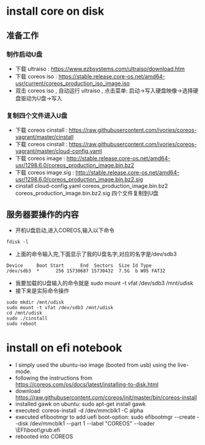 # install core on disk

## 准备工作

### 制作启动U盘
* 下载 ultraiso : https://www.ezbsystems.com/ultraiso/download.htm
* 下载 coreos iso : https://stable.release.core-os.net/amd64-usr/current/coreos_production_iso_image.iso
* 双击 coreos iso , 自动运行 ultraiso , 点击菜单: 启动->写入硬盘映像->选择硬盘驱动为U盘->写入

### 复制四个文件进入U盘
* 下载 coreos cinstall : https://raw.githubusercontent.com/ivories/coreos-vagrant/master/cinstall
* 下载 coreos cinstall : https://raw.githubusercontent.com/ivories/coreos-vagrant/master/cloud-config.yaml
* 下载 coreos image : http://stable.release.core-os.net/amd64-usr/1298.6.0/coreos_production_image.bin.bz2
* 下载 coreos image.sig : http://stable.release.core-os.net/amd64-usr/1298.6.0/coreos_production_image.bin.bz2.sig
* cinstall cloud-config.yaml coreos_production_image.bin.bz2 coreos_production_image.bin.bz2.sig 四个文件复制到U盘

## 服务器要操作的内容

* 开机U盘启动,进入COREOS,输入以下命令

```
fdisk -l
```

* 上面的命令输入完,下面显示了我的U盘名字,对应的名字是/dev/sdb3
```
Device     Boot Start      End  Sectors  Size Id Type
/dev/sdb3  *      256 15730687 15730432  7.5G  b W95 FAT32
```

* 我要加载的U盘输入的命令就是 sudo mount -t vfat /dev/sdb3 /mnt/udisk
* 接下来是实际命令操作
```
sudo mkdir /mnt/udisk
sudo mount -t vfat /dev/sdb3 /mnt/udisk
cd /mnt/udisk
sudo ./cinstall
sudo reboot
```


# install on efi notebook

- I simply used the ubuntu-iso image (booted from usb) using the live-mode.
- following the instructions from https://coreos.com/os/docs/latest/installing-to-disk.html
- download https://raw.githubusercontent.com/coreos/init/master/bin/coreos-install
- installed gawk on ubuntu: sudo apt-get install gawk
- executed: coreos-install -d /dev/mmcblk1 -C alpha
- executed efibootmgr to add uefi boot-option: sudo efibootmgr --create --disk /dev/mmcblk1 --part 1 --label "COREOS" --loader \\EFI\\boot\\grub.efi
- rebooted into COREOS
